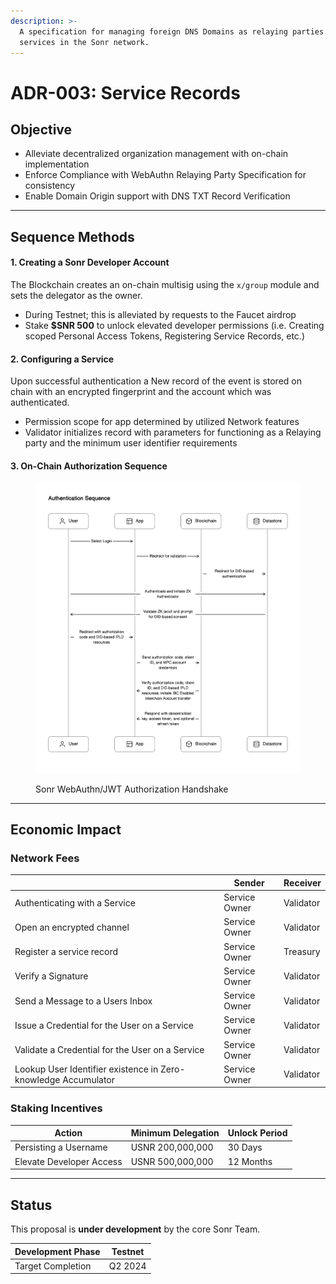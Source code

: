```yaml
---
description: >-
  A specification for managing foreign DNS Domains as relaying parties and
  services in the Sonr network.
---
```


# ADR-003: Service Records

## O**bjective**

* Alleviate decentralized organization management with on-chain implementation
* Enforce Compliance with WebAuthn Relaying Party Specification for consistency
* Enable Domain Origin support with DNS TXT Record Verification

***

## Sequence Methods

#### 1. Creating a Sonr Developer Account

The Blockchain creates an on-chain multisig using the `x/group` module and sets the delegator as the owner.

* During Testnet; this is alleviated by requests to the Faucet airdrop
* Stake **$SNR 500** to unlock elevated developer permissions (i.e. Creating scoped Personal Access Tokens, Registering Service Records, etc.)

#### 2. Configuring a Service

Upon successful authentication a New record of the event is stored on chain with an encrypted fingerprint and the account which was authenticated.

* Permission scope for app determined by utilized Network features
* Validator initializes record with parameters for functioning as a Relaying party and the minimum user identifier requirements

#### 3. On-Chain Authorization Sequence

<div data-full-width="true">

<figure><img src="../../../.gitbook/assets/image.png" alt=""><figcaption><p>Sonr WebAuthn/JWT Authorization Handshake</p></figcaption></figure>

</div>

***

## Economic Impact

### Network Fees

|                                                                | Sender        | Receiver  |
| -------------------------------------------------------------- | ------------- | --------- |
| Authenticating with a Service                                  | Service Owner | Validator |
| Open an encrypted channel                                      | Service Owner | Validator |
| Register a service record                                      | Service Owner | Treasury  |
| Verify a Signature                                             | Service Owner | Validator |
| Send a Message to a Users Inbox                                | Service Owner | Validator |
| Issue a Credential for the User on a Service                   | Service Owner | Validator |
| Validate a Credential for the User on a Service                | Service Owner | Validator |
| Lookup User Identifier existence in Zero-knowledge Accumulator | Service Owner | Validator |

### Staking Incentives

| Action                   | Minimum Delegation | Unlock Period |
| ------------------------ | ------------------ | ------------- |
| Persisting a Username    | USNR 200,000,000   | 30 Days       |
| Elevate Developer Access | USNR 500,000,000   | 12 Months     |

***

## Status

This proposal is **under development** by the core Sonr Team.

| Development Phase | Testnet |
| ----------------- | ------- |
| Target Completion | Q2 2024 |
